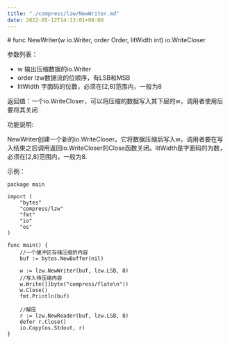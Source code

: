 ```yaml
---
title: "./compress/lzw/NewWriter.md"
date: 2022-05-12T14:13:01+08:00
---
```

﻿# func NewWriter(w io.Writer, order Order, litWidth int) io.WriteCloser

参数列表：

- w 输出压缩数据的io.Writer  
- order lzw数据流的位顺序，有LSB和MSB
- litWidth 字面码的位数，必须在[2,8]范围内，一般为8

返回值：一个io.WriteCloser，可以将压缩的数据写入其下层的w，调用者使用后要将其关闭

功能说明:

NewWriter创建一个新的io.WriteCloser。它将数据压缩后写入w。调用者要在写入结束之后调用返回io.WriteCloser的Close函数关闭。litWidth是字面码的为数，必须在[2,8]范围内，一般为8.

示例：

	package main
	
	import (
		"bytes"
		"compress/lzw"
		"fmt"
		"io"
		"os"
	)
	
	func main() {
		//一个缓冲区存储压缩的内容
		buf := bytes.NewBuffer(nil)
	
		w := lzw.NewWriter(buf, lzw.LSB, 8)
		//写入待压缩内容
		w.Write([]byte("compress/flate\n"))
		w.Close()
		fmt.Println(buf)
	
		//解压
		r := lzw.NewReader(buf, lzw.LSB, 8)
		defer r.Close()
		io.Copy(os.Stdout, r)
	}